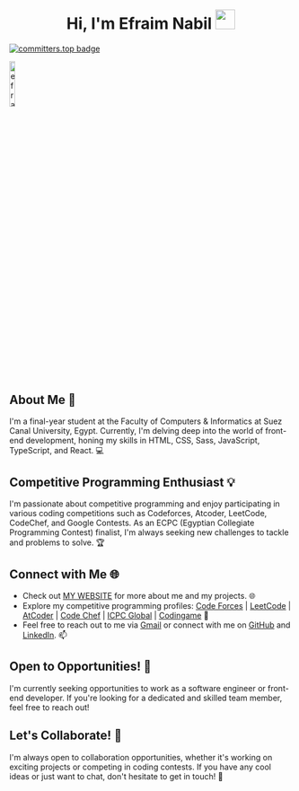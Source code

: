 <h1 align="center">Hi, I'm Efraim Nabil <img src="https://media.giphy.com/media/hvRJCLFzcasrR4ia7z/giphy.gif" width = "35"></h1>

[![committers.top badge](https://user-badge.committers.top/egypt/efraimnabil.svg)](https://user-badge.committers.top/egypt/efraimnabil)

<img src="https://komarev.com/ghpvc/?username=efraimnabil&label=Profile%20views&color=555555&labelColor=000000&style=for-the-badge" alt="efraimnabil" width=14.40%/>

## About Me 🌟

I'm a final-year student at the Faculty of Computers & Informatics at Suez Canal University, Egypt. Currently, I'm delving deep into the world of front-end development, honing my skills in HTML, CSS, Sass, JavaScript, TypeScript, and React. 💻

## Competitive Programming Enthusiast 💡

I'm passionate about competitive programming and enjoy participating in various coding competitions such as Codeforces, Atcoder, LeetCode, CodeChef, and Google Contests. As an ECPC (Egyptian Collegiate Programming Contest) finalist, I'm always seeking new challenges to tackle and problems to solve. 🏆

## Connect with Me 🌐

- Check out [MY WEBSITE](#) for more about me and my projects. 🌐
- Explore my competitive programming profiles: [Code Forces](#) | [LeetCode](#) | [AtCoder](#) | [Code Chef](#) | [ICPC Global](#) | [Codingame](#) 🚀
- Feel free to reach out to me via [Gmail](#) or connect with me on [GitHub](#) and [LinkedIn](#). 📫


## Open to Opportunities! 💼

I'm currently seeking opportunities to work as a software engineer or front-end developer. If you're looking for a dedicated and skilled team member, feel free to reach out!


## Let's Collaborate! 🤝

I'm always open to collaboration opportunities, whether it's working on exciting projects or competing in coding contests. If you have any cool ideas or just want to chat, don't hesitate to get in touch! 💬

